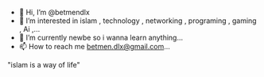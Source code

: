 - 👋 Hi, I’m @betmendlx
- 👀 I’m interested in islam , technology , networking , programing , gaming , Ai ,... 
- 🌱 I’m currently newbe so i wanna learn anything...
- 📫 How to reach me betmen.dlx@gmail.com...

"islam is a way of life"


<!---
betmendlx/betmendlx is a ✨ special ✨ repository because its `README.md` (this file) appears on your GitHub profile.
You can click the Preview link to take a look at your changes.
--->
